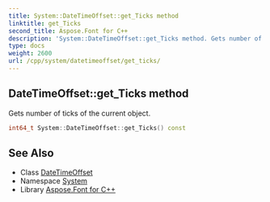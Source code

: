 ```yaml
---
title: System::DateTimeOffset::get_Ticks method
linktitle: get_Ticks
second_title: Aspose.Font for C++
description: 'System::DateTimeOffset::get_Ticks method. Gets number of ticks of the current object in C++.'
type: docs
weight: 2600
url: /cpp/system/datetimeoffset/get_ticks/
---
```

## DateTimeOffset::get_Ticks method


Gets number of ticks of the current object.

```cpp
int64_t System::DateTimeOffset::get_Ticks() const
```

## See Also

* Class [DateTimeOffset](../)
* Namespace [System](../../)
* Library [Aspose.Font for C++](../../../)
